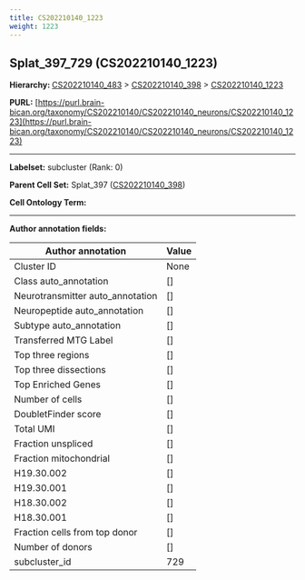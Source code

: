 ```yaml
---
title: CS202210140_1223
weight: 1223
---
```

## Splat_397_729 (CS202210140_1223)
<b>Hierarchy: </b>
[CS202210140_483](../CS202210140_483) >
[CS202210140_398](../CS202210140_398) >
[CS202210140_1223](../CS202210140_1223)

**PURL:** [https://purl.brain-bican.org/taxonomy/CS202210140/CS202210140_neurons/CS202210140_1223](https://purl.brain-bican.org/taxonomy/CS202210140/CS202210140_neurons/CS202210140_1223)

---


**Labelset:** subcluster (Rank: 0)

**Parent Cell Set:** Splat_397 ([CS202210140_398](../CS202210140_398))



**Cell Ontology Term:** 

[MARKER GENES.]: #


---

[TRANSFERRED ANNOTATIONS.]: #


[AUTHOR ANNOTATION FIELDS.]: #


**Author annotation fields:**

| Author annotation | Value |
|-------------------|-------|
|Cluster ID|None|
|Class auto_annotation|[]|
|Neurotransmitter auto_annotation|[]|
|Neuropeptide auto_annotation|[]|
|Subtype auto_annotation|[]|
|Transferred MTG Label|[]|
|Top three regions|[]|
|Top three dissections|[]|
|Top Enriched Genes|[]|
|Number of cells|[]|
|DoubletFinder score|[]|
|Total UMI|[]|
|Fraction unspliced|[]|
|Fraction mitochondrial|[]|
|H19.30.002|[]|
|H19.30.001|[]|
|H18.30.002|[]|
|H18.30.001|[]|
|Fraction cells from top donor|[]|
|Number of donors|[]|
|subcluster_id|729|
